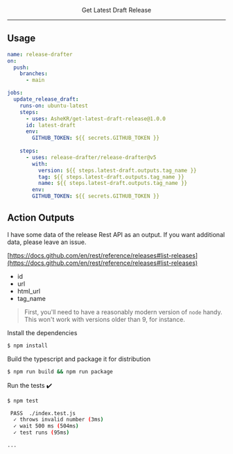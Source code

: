 <p align="center">Get Latest Draft Release</p>

---

## Usage

```YAML
name: release-drafter
on:
  push:
    branches:
      - main

jobs:
  update_release_draft:
    runs-on: ubuntu-latest
    steps:
      - uses: AsheKR/get-latest-draft-release@1.0.0
      id: latest-draft
      env:
        GITHUB_TOKEN: ${{ secrets.GITHUB_TOKEN }}
    
    steps:
      - uses: release-drafter/release-drafter@v5
        with:
          version: ${{ steps.latest-draft.outputs.tag_name }}
          tag: ${{ steps.latest-draft.outputs.tag_name }}
          name: ${{ steps.latest-draft.outputs.tag_name }}
        env:
        GITHUB_TOKEN: ${{ secrets.GITHUB_TOKEN }}
```

## Action Outputs

I have some data of the release Rest API as an output.
If you want additional data, please leave an issue.

[https://docs.github.com/en/rest/reference/releases#list-releases](https://docs.github.com/en/rest/reference/releases#list-releases)

- id
- url
- html_url
- tag_name


> First, you'll need to have a reasonably modern version of `node` handy. This won't work with versions older than 9, for instance.

Install the dependencies  
```bash
$ npm install
```

Build the typescript and package it for distribution
```bash
$ npm run build && npm run package
```

Run the tests :heavy_check_mark:  
```bash
$ npm test

 PASS  ./index.test.js
  ✓ throws invalid number (3ms)
  ✓ wait 500 ms (504ms)
  ✓ test runs (95ms)

...